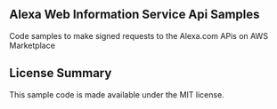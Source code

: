 ## Alexa Web Information Service Api Samples

Code samples to make signed requests to the Alexa.com APis on AWS Marketplace

## License Summary

This sample code is made available under the MIT license. 
